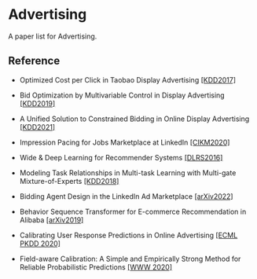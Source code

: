 # Advertising
A paper list for Advertising.

## Reference
- Optimized Cost per Click in Taobao Display Advertising [[KDD2017]](https://dl.acm.org/doi/pdf/10.1145/3097983.3098134)
- Bid Optimization by Multivariable Control in Display Advertising [[KDD2019]](https://dl.acm.org/doi/pdf/10.1145/3292500.3330681)
- A Unified Solution to Constrained Bidding in Online Display Advertising [[KDD2021]](https://dl.acm.org/doi/pdf/10.1145/3447548.3467199)

- Impression Pacing for Jobs Marketplace at LinkedIn [[CIKM2020]](https://dl.acm.org/doi/pdf/10.1145/3340531.3412711)
- Wide & Deep Learning for Recommender Systems [[DLRS2016]](https://dl.acm.org/doi/pdf/10.1145/2988450.2988454)
- Modeling Task Relationships in Multi-task Learning with Multi-gate Mixture-of-Experts [[KDD2018]](https://dl.acm.org/doi/pdf/10.1145/3219819.3220007)
- Bidding Agent Design in the LinkedIn Ad Marketplace [[arXiv2022]](https://arxiv.org/abs/2202.12472)
- Behavior Sequence Transformer for E-commerce Recommendation in Alibaba [[arXiv2019]](https://arxiv.org/pdf/1905.06874.pdf)
- Calibrating User Response Predictions in Online Advertising [[ECML PKDD 2020]](https://www.semanticscholar.org/paper/Calibrating-User-Response-Predictions-in-Online-Deng-Wang/678d93dba3003dc30fcfa2e29c93b009834dcd0a)
- Field-aware Calibration: A Simple and Empirically Strong Method for Reliable Probabilistic Predictions [[WWW 2020]](https://dl.acm.org/doi/fullHtml/10.1145/3366423.3380154)

